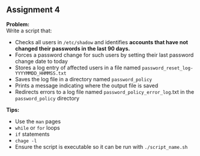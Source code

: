 ## Assignment 4

**Problem:**  
Write a script that:

- Checks all users in `/etc/shadow` and identifies **accounts that have not changed their passwords in the last 90 days.**
- Forces a password change for such users by setting their last password change date to today
- Stores a log entry of affected users in a file named `password_reset_log-YYYYMMDD_HHMMSS.txt`
- Saves the log file in a directory named `password_policy`
- Prints a message indicating where the output file is saved
- Redirects errors to a log file named `password_policy_error_log`.txt in the `password_policy` directory

**Tips:**

- Use the `man` pages
- `while` or `for` loops
- `if` statements
- `chage -l`
- Ensure the script is executable so it can be run with `./script_name.sh`
